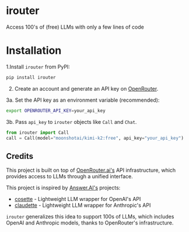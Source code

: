 # irouter
Access 100's of (free) LLMs with only a few lines of code

# Installation

1.Install `irouter` from PyPI:

```bash
pip install irouter
```

2. Create an account and generate an API key on [OpenRouter](https://openrouter.ai/settings/keys).

3a. Set the API key as an environment variable (recommended):

```bash
export OPENROUTER_API_KEY=your_api_key
```

3b. Pass `api_key` to `irouter` objects like `Call` and `Chat`.

```python
from irouter import Call
call = Call(model="moonshotai/kimi-k2:free", api_key="your_api_key")
```

## Credits

This project is built on top of [OpenRouter.ai's](https://openrouter.ai) API infrastructure, which provides access to LLMs through a unified interface.

This project is inspired by [Answer.AI's](https://www.answer.ai) projects:
- [cosette](https://github.com/AnswerDotAI/cosette) - Lightweight LLM wrapper for OpenAI's API
- [claudette](https://github.com/AnswerDotAI/claudette) - Lightweight LLM wrapper for Anthropic's API

`irouter` generalizes this idea to support 100s of LLMs, which includes OpenAI and Anthropic models, thanks to OpenRouter's infrastructure.
